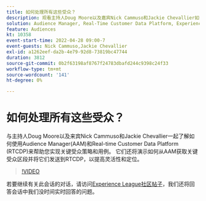 ```yaml
---
title: 如何处理所有这些受众？
description: 观看主持人Doug Moore以及嘉宾Nick Cammuso和Jackie Chevallier如何使用Audience Manager(AAM)和Real-time Customer Data Platform ... （请用60到160个字符描述）
solution: Audience Manager, Real-Time Customer Data Platform, Experience Platform
feature: Audiences
kt: 10358
event-start-time: 2022-04-28 09:00-7
event-guests: Nick Cammuso,Jackie Chevallier
exl-id: a1262eef-da2b-4e79-92d8-73819bc47744
duration: 3812
source-git-commit: 0b2f63198af8767f24783dbafd244c9398c24f33
workflow-type: tm+mt
source-wordcount: '141'
ht-degree: 0%

---
```


# 如何处理所有这些受众？

与主持人Doug Moore以及来宾Nick Cammuso和Jackie Chevallier一起了解如何使用Audience Manager(AAM)和Real-time Customer Data Platform (RTCDP)来帮助您实现关键受众策略和用例。 它们还将演示如何从AAM获取关键受众区段并将它们发送到RTCDP，以提高灵活性和定位。

>[!VIDEO](https://video.tv.adobe.com/v/342611/?quality=12&learn=on)

若要继续有关此会话的对话，请访问[Experience League社区帖子](https://experienceleaguecommunities.adobe.com/t5/adobe-audience-manager/experience-league-live-post-session-discussion-how-do-i-handle/m-p/450340#M419)，我们还将回答会话中我们没时间实时回答的问题。


